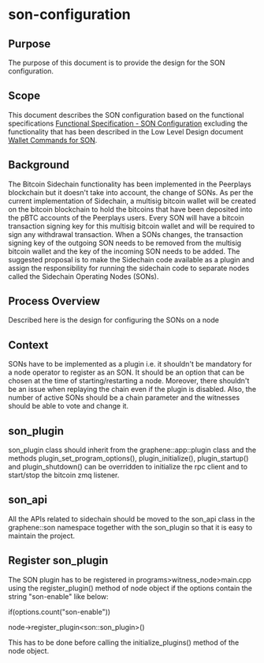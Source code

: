 # son-configuration

## Purpose

The purpose of this document is to provide the design for the SON configuration.

## Scope

This document describes the SON configuration based on the functional specifications [Functional Specification - SON Configuration](file:///C:/wiki/spaces/PIX/pages/288817497/Functional+Specification+-+SON+Configuration) excluding the functionality that has been described in the Low Level Design document [Wallet Commands for SON](file:///C:/wiki/spaces/PIX/pages/333545473/Wallet+Commands+for+SON).

## Background

The Bitcoin Sidechain functionality has been implemented in the Peerplays blockchain but it doesn't take into account, the change of SONs. As per the current implementation of Sidechain, a multisig bitcoin wallet will be created on the bitcoin blockchain to hold the bitcoins that have been deposited into the pBTC accounts of the Peerplays users. Every SON will have a bitcoin transaction signing key for this multisig bitcoin wallet and will be required to sign any withdrawal transaction. When a SONs changes, the transaction signing key of the outgoing SON needs to be removed from the multisig bitcoin wallet and the key of the incoming SON needs to be added. The suggested proposal is to make the Sidechain code available as a plugin and assign the responsibility for running the sidechain code to separate nodes called the Sidechain Operating Nodes \(SONs\).

## Process Overview

Described here is the design for configuring the SONs on a node

## Context

SONs have to be implemented as a plugin i.e. it shouldn't be mandatory for a node operator to register as an SON. It should be an option that can be chosen at the time of starting/restarting a node. Moreover, there shouldn't be an issue when replaying the chain even if the plugin is disabled. Also, the number of active SONs should be a chain parameter and the witnesses should be able to vote and change it.

## son\_plugin

son\_plugin class should inherit from the graphene::app::plugin class and the methods plugin\_set\_program\_options\(\), plugin\_initialize\(\), plugin\_startup\(\) and plugin\_shutdown\(\) can be overridden to initialize the rpc client and to start/stop the bitcoin zmq listener.

## son\_api

All the APIs related to sidechain should be moved to the son\_api class in the graphene::son namespace together with the son\_plugin so that it is easy to maintain the project.

## Register son\_plugin

The SON plugin has to be registered in programs&gt;witness\_node&gt;main.cpp using the register\_plugin\(\) method of node object if the options contain the string "son-enable" like below:

if\(options.count\("son-enable"\)\)

node-&gt;register\_plugin&lt;son::son\_plugin&gt;\(\)

This has to be done before calling the initialize\_plugins\(\) method of the node object.

